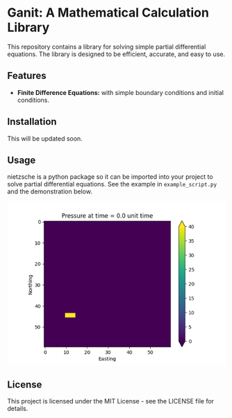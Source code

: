 # Ganit: A Mathematical Calculation Library

This repository contains a library for solving simple partial differential equations. The library is designed to be efficient, accurate, and easy to use.

## Features

* **Finite Difference Equations:** with simple boundary conditions and initial conditions.

## Installation

This will be updated soon.

## Usage

nietzsche is a python package so it can be imported into your project to solve partial differential equations.  See the example in `example_script.py` and the demonstration below.

![Animation of solution](/assets/2D-heat_equation_solution.gif)

## License

This project is licensed under the MIT License - see the LICENSE file for details.
